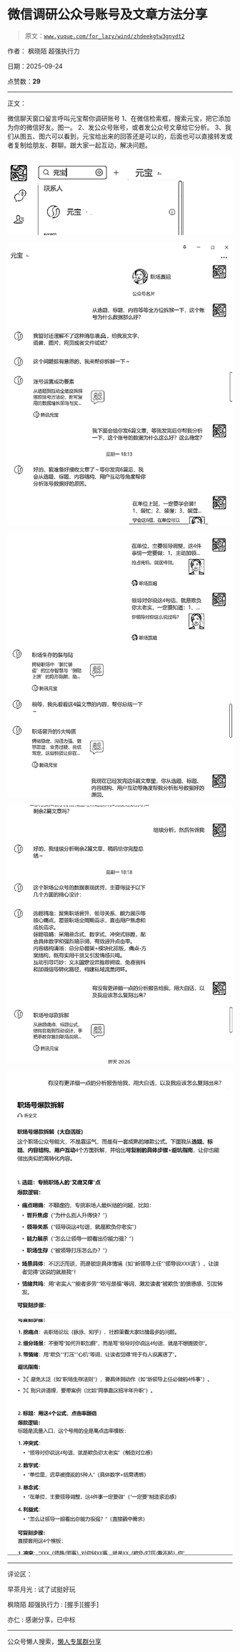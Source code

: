 # 微信调研公众号账号及文章方法分享

> 原文：[`www.yuque.com/for_lazy/wind/zhdeekgtw3gnydt2`](https://www.yuque.com/for_lazy/wind/zhdeekgtw3gnydt2)

作者： 枫晓陌 超强执行力

日期：2025-09-24

点赞数：**29**

* * *

正文：

微信聊天窗口留言呼叫元宝帮你调研账号 1、在微信检索框，搜索元宝，把它添加为你的微信好友。图一。 2、发公众号账号，或者发公众号文章给它分析。
3、我们从图五、图六可以看到，元宝给出来的回答还是可以的，后面也可以直接转发或者复制给朋友、群聊。跟大家一起互动，解决问题。

![](img/abbab40dff69e11da3ff4019acf819ab.png "None")

![](img/b1dc13de0b8dc26871514ae552b18c99.png "None")

![](img/44fdd9eeb4b4bce677f455c59d7a4e19.png "None")

![](img/d918d8f97694c454447ec21a5aaba22c.png "None")

![](img/d4ac0e265acac6358da3a775bf20e76b.png "None")

![](img/d60b9d11620acfabb1953e24ca87a465.png "None")

* * *

评论区：

早茶月光 : 试了试挺好玩

枫晓陌 超强执行力 : [握手][握手]

亦仁 : 感谢分享，已中标

* * *

公众号懒人搜索，[懒人专属群分享](https://lazybook.fun/#/blog/group)